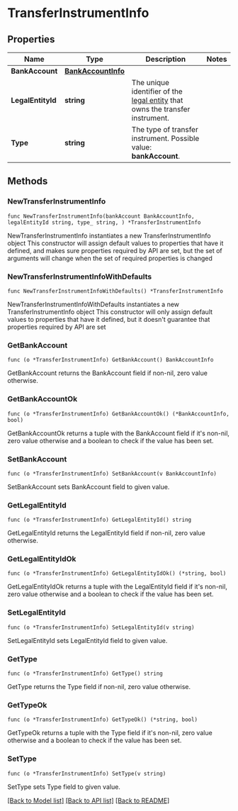 # TransferInstrumentInfo

## Properties

Name | Type | Description | Notes
------------ | ------------- | ------------- | -------------
**BankAccount** | [**BankAccountInfo**](BankAccountInfo.md) |  | 
**LegalEntityId** | **string** | The unique identifier of the [legal entity](https://docs.adyen.com/api-explorer/legalentity/latest/post/legalEntities#responses-200-id) that owns the transfer instrument. | 
**Type** | **string** | The type of transfer instrument.  Possible value: **bankAccount**. | 

## Methods

### NewTransferInstrumentInfo

`func NewTransferInstrumentInfo(bankAccount BankAccountInfo, legalEntityId string, type_ string, ) *TransferInstrumentInfo`

NewTransferInstrumentInfo instantiates a new TransferInstrumentInfo object
This constructor will assign default values to properties that have it defined,
and makes sure properties required by API are set, but the set of arguments
will change when the set of required properties is changed

### NewTransferInstrumentInfoWithDefaults

`func NewTransferInstrumentInfoWithDefaults() *TransferInstrumentInfo`

NewTransferInstrumentInfoWithDefaults instantiates a new TransferInstrumentInfo object
This constructor will only assign default values to properties that have it defined,
but it doesn't guarantee that properties required by API are set

### GetBankAccount

`func (o *TransferInstrumentInfo) GetBankAccount() BankAccountInfo`

GetBankAccount returns the BankAccount field if non-nil, zero value otherwise.

### GetBankAccountOk

`func (o *TransferInstrumentInfo) GetBankAccountOk() (*BankAccountInfo, bool)`

GetBankAccountOk returns a tuple with the BankAccount field if it's non-nil, zero value otherwise
and a boolean to check if the value has been set.

### SetBankAccount

`func (o *TransferInstrumentInfo) SetBankAccount(v BankAccountInfo)`

SetBankAccount sets BankAccount field to given value.


### GetLegalEntityId

`func (o *TransferInstrumentInfo) GetLegalEntityId() string`

GetLegalEntityId returns the LegalEntityId field if non-nil, zero value otherwise.

### GetLegalEntityIdOk

`func (o *TransferInstrumentInfo) GetLegalEntityIdOk() (*string, bool)`

GetLegalEntityIdOk returns a tuple with the LegalEntityId field if it's non-nil, zero value otherwise
and a boolean to check if the value has been set.

### SetLegalEntityId

`func (o *TransferInstrumentInfo) SetLegalEntityId(v string)`

SetLegalEntityId sets LegalEntityId field to given value.


### GetType

`func (o *TransferInstrumentInfo) GetType() string`

GetType returns the Type field if non-nil, zero value otherwise.

### GetTypeOk

`func (o *TransferInstrumentInfo) GetTypeOk() (*string, bool)`

GetTypeOk returns a tuple with the Type field if it's non-nil, zero value otherwise
and a boolean to check if the value has been set.

### SetType

`func (o *TransferInstrumentInfo) SetType(v string)`

SetType sets Type field to given value.



[[Back to Model list]](../README.md#documentation-for-models) [[Back to API list]](../README.md#documentation-for-api-endpoints) [[Back to README]](../README.md)


